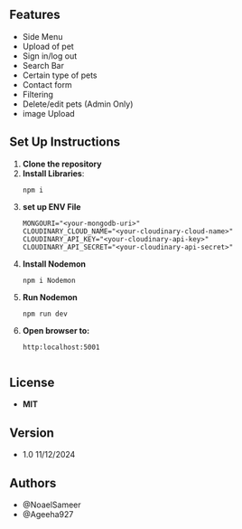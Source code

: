 
## Features

- Side Menu
- Upload of pet
- Sign in/log out
- Search Bar
- Certain type of pets 
- Contact form
- Filtering
- Delete/edit pets (Admin Only)
- image Upload

## Set Up Instructions
1. **Clone the repository**
2. **Install Libraries**:
    ``` 
    npm i 
3. **set up ENV File**
    ```
    MONGOURI="<your-mongodb-uri>"
    CLOUDINARY_CLOUD_NAME="<your-cloudinary-cloud-name>"
    CLOUDINARY_API_KEY="<your-cloudinary-api-key>"
    CLOUDINARY_API_SECRET="<your-cloudinary-api-secret>"

4. **Install Nodemon**
    ```
    npm i Nodemon
5. **Run Nodemon**
    ```
    npm run dev
6. **Open browser to:**
    ```
    http:localhost:5001


## License
- **MIT**

## Version
- 1.0 11/12/2024

## Authors
- @NoaelSameer
- @Ageeha927



